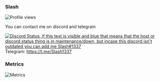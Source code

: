 ### Slash
![Profile views](https://komarev.com/ghpvc/?username=SlashOnTop)

You can contact me on discord and telegram  

[![Discord Status, if this text is visible and blue that means that the host or discord status thing is in maintenance/down, but incase this discord isn't outdated you can add me Slash#1337](https://discord.c99.nl/widget/theme-1/935524992647573514.png)](https://discord.c99.nl/)  
Telegram: https://t.me/Slash1337  

### Metrics
![Metrics](https://raw.githubusercontent.com/SlashOnTop/SlashOnTop/main/github-metrics.svg)
